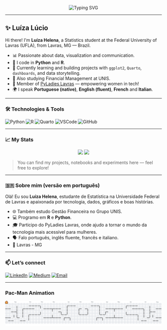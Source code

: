 <p align="center">
  <img src="https://readme-typing-svg.demolab.com?font=Fira+Code&weight=500&size=22&pause=1000&color=C586FF&background=00000000&center=true&vCenter=true&width=500&lines=Hi%2C+I'm+Lu%C3%ADza+L%C3%BAcio+%F0%9F%92%9C;Statistics+Student+%7C+PyLadies+Lavras;Python+%2B+R+%2B+Quarto+%3D+Love+for+Data" alt="Typing SVG" />
</p>

---

## ✨ Luíza Lúcio

Hi there! I'm **Luíza Helena**, a Statistics student at the Federal University of Lavras (UFLA), from Lavras, MG — Brazil.

- 📊 Passionate about data, visualization and communication.
- 🐍 I code in **Python** and **R**.
- 🧠 Currently learning and building projects with `ggplot2`, `Quarto`, `dashboards`, and data storytelling.
- 🧮 Also studying Financial Management at UNIS.
- 💜 Member of [PyLadies Lavras](https://github.com/PyLadiesLavras) — empowering women in tech!
- 🌍 I speak **Portuguese (native)**, **English (fluent)**, **French** and **Italian**.

---

### 🛠 Technologies & Tools

![Python](https://img.shields.io/badge/-Python-000?style=flat&logo=python&logoColor=c586ff)
![R](https://img.shields.io/badge/-R-000?style=flat&logo=r&logoColor=c586ff)
![Quarto](https://img.shields.io/badge/-Quarto-000?style=flat&logo=quarto&logoColor=c586ff)
![VSCode](https://img.shields.io/badge/-VSCode-000?style=flat&logo=visualstudiocode&logoColor=c586ff)
![GitHub](https://img.shields.io/badge/-GitHub-000?style=flat&logo=github&logoColor=c586ff)

---

### 📈 My Stats

<p align="center">
  <img src="https://github-readme-stats.vercel.app/api?username=luizalucio&show_icons=true&theme=tokyonight&icon_color=c586ff&title_color=c586ff&text_color=ffffff&bg_color=00000000" height="150"/>
  <img src="https://github-readme-stats.vercel.app/api/top-langs/?username=luizalucio&layout=compact&theme=tokyonight&title_color=c586ff&text_color=ffffff&bg_color=00000000" height="150"/>
</p>

> You can find my projects, notebooks and experiments here — feel free to explore!

---

### 🇧🇷 Sobre mim (versão em português)

Olá! Eu sou **Luíza Helena**, estudante de Estatística na Universidade Federal de Lavras e apaixonada por tecnologia, dados, gráficos e boas histórias.

- 🌐 Também estudo Gestão Financeira no Grupo UNIS.
- 💻 Programo em **R** e **Python**.
- 🎓 Participo do PyLadies Lavras, onde ajudo a tornar o mundo da tecnologia mais acessível para mulheres.
- 🗣️ Falo português, inglês fluente, francês e italiano.
- 📍 Lavras - MG

---

### 📫 Let’s connect

[![LinkedIn](https://img.shields.io/badge/-LinkedIn-000?style=flat&logo=linkedin&logoColor=c586ff)](https://www.linkedin.com/in/luizalucio)
[![Medium](https://img.shields.io/badge/-Medium-000?style=flat&logo=medium&logoColor=white)](https://medium.com/@luizalucio)
[![Email](https://img.shields.io/badge/-Email-000?style=flat&logo=gmail&logoColor=c586ff)](mailto:luizahplucio@email.com)

---

### Pac-Man Animation

![Pacman](https://github.com/luizalucio/luizalucio/blob/output/pacman-contribution-graph.svg)
